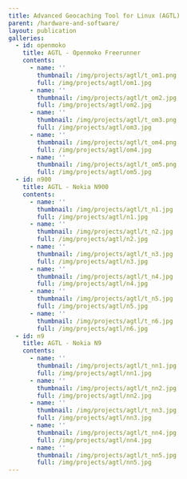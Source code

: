 ```yaml
---
title: Advanced Geocaching Tool for Linux (AGTL)
parent: /hardware-and-software/
layout: publication
galleries:
  - id: openmoko
    title: AGTL - Openmoko Freerunner
    contents: 
      - name: ''
        thumbnail: /img/projects/agtl/t_om1.png
        full: /img/projects/agtl/om1.jpg
      - name: ''
        thumbnail: /img/projects/agtl/t_om2.jpg
        full: /img/projects/agtl/om2.jpg
      - name: ''
        thumbnail: /img/projects/agtl/t_om3.png
        full: /img/projects/agtl/om3.jpg
      - name: ''
        thumbnail: /img/projects/agtl/t_om4.png
        full: /img/projects/agtl/om4.jpg
      - name: ''
        thumbnail: /img/projects/agtl/t_om5.png
        full: /img/projects/agtl/om5.jpg
  - id: n900
    title: AGTL - Nokia N900
    contents:
      - name: ''
        thumbnail: /img/projects/agtl/t_n1.jpg
        full: /img/projects/agtl/n1.jpg
      - name: ''
        thumbnail: /img/projects/agtl/t_n2.jpg
        full: /img/projects/agtl/n2.jpg
      - name: ''
        thumbnail: /img/projects/agtl/t_n3.jpg
        full: /img/projects/agtl/n3.jpg
      - name: ''
        thumbnail: /img/projects/agtl/t_n4.jpg
        full: /img/projects/agtl/n4.jpg
      - name: ''
        thumbnail: /img/projects/agtl/t_n5.jpg
        full: /img/projects/agtl/n5.jpg
      - name: ''
        thumbnail: /img/projects/agtl/t_n6.jpg
        full: /img/projects/agtl/n6.jpg
  - id: n9
    title: AGTL - Nokia N9
    contents:
      - name: ''
        thumbnail: /img/projects/agtl/t_nn1.jpg
        full: /img/projects/agtl/nn1.jpg
      - name: ''
        thumbnail: /img/projects/agtl/t_nn2.jpg
        full: /img/projects/agtl/nn2.jpg
      - name: ''
        thumbnail: /img/projects/agtl/t_nn3.jpg
        full: /img/projects/agtl/nn3.jpg
      - name: ''
        thumbnail: /img/projects/agtl/t_nn4.jpg
        full: /img/projects/agtl/nn4.jpg
      - name: ''
        thumbnail: /img/projects/agtl/t_nn5.jpg
        full: /img/projects/agtl/nn5.jpg
---
```

